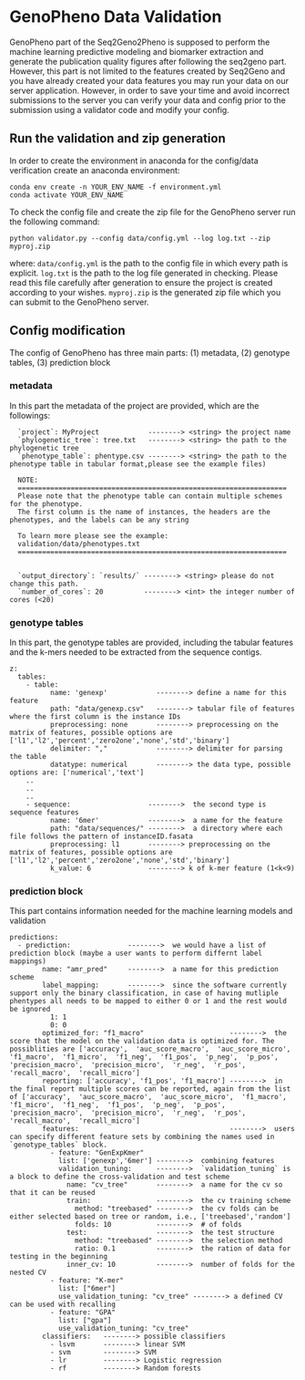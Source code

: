# GenoPheno Data Validation

GenoPheno part of the Seq2Geno2Pheno is supposed to perform the machine learning predictive modeling and biomarker extraction
and generate the publication quality figures after following the seq2geno part. However, this part is not limited to the features created by Seq2Geno and
you have already created your data features you may run your data on our server application. However, in order to save your time and avoid incorrect submissions to the server you can verify
your data and config prior to the submission using a validator code and modify your config.


## Run the validation and zip generation


In order to create the environment in anaconda for the config/data verification create an anaconda environment:

```
conda env create -n YOUR_ENV_NAME -f environment.yml
conda activate YOUR_ENV_NAME
```

To check the config file and create the zip file for the GenoPheno server run the following command:

```
python validator.py --config data/config.yml --log log.txt --zip myproj.zip
```

where:
`data/config.yml` is the path to the config file in which every path is explicit.
`log.txt` is the path to the log file generated in checking. Please read this file carefully after generation to ensure the project is created according to your wishes.
`myproj.zip` is the generated zip file which you can submit to the GenoPheno server.


## Config modification

The config of GenoPheno has three main parts: (1) metadata, (2) genotype tables, (3) prediction block

### metadata

In this part the metadata of the project are provided, which are the followings:

```
  `project`: MyProject            --------> <string> the project name
  `phylogenetic_tree`: tree.txt   --------> <string> the path to the phylogenetic tree
  `phenotype_table`: phentype.csv --------> <string> the path to the phenotype table in tabular format,please see the example files)

  NOTE:
  ==================================================================
  Please note that the phenotype table can contain multiple schemes for the phenotype.
  The first column is the name of instances, the headers are the phenotypes, and the labels can be any string

  To learn more please see the example:
  validation/data/phenotypes.txt
  ==================================================================


  `output_directory`: `results/` --------> <string> please do not change this path.
  `number_of_cores`: 20          --------> <int> the integer number of cores (<20)
```

### genotype tables

In this part, the genotype tables are provided, including the tabular features and the k-mers needed to be extracted from the sequence contigs.

```
z:
  tables:
    - table:
          name: 'genexp'            --------> define a name for this feature
          path: "data/genexp.csv"   --------> tabular file of features where the first column is the instance IDs
          preprocessing: none       --------> preprocessing on the matrix of features, possible options are ['l1','l2','percent','zero2one','none','std','binary']
          delimiter: ","            --------> delimiter for parsing the table
          datatype: numerical       --------> the data type, possible options are: ['numerical','text']
    ..
    ..
    ..
    - sequence:                   -------->  the second type is sequence features
          name: '6mer'            -------->  a name for the feature
          path: "data/sequences/" -------->  a directory where each file follows the pattern of instanceID.fasata
          preprocessing: l1       --------> preprocessing on the matrix of features, possible options are ['l1','l2','percent','zero2one','none','std','binary']
          k_value: 6              --------> k of k-mer feature (1<k<9)
```


### prediction block

This part contains information needed for the machine learning models and validation

```
predictions:
  - prediction:              -------->  we would have a list of prediction block (maybe a user wants to perform differnt label mappings)
        name: "amr_pred"     -------->  a name for this prediction scheme
        label_mapping:       -------->  since the software currently support only the binary classification, in case of having mutliple phentypes all needs to be mapped to either 0 or 1 and the rest would be ignored
          1: 1
          0: 0
        optimized_for: "f1_macro"                     -------->  the score that the model on the validation data is optimized for. The possiblities are ['accuracy',  'auc_score_macro',  'auc_score_micro',  'f1_macro',  'f1_micro',  'f1_neg',  'f1_pos',  'p_neg',  'p_pos',  'precision_macro',  'precision_micro',  'r_neg',  'r_pos',  'recall_macro',  'recall_micro']
        reporting: ['accuracy', 'f1_pos', 'f1_macro'] -------->  in the final report multiple scores can be reported, again from the list of ['accuracy',  'auc_score_macro',  'auc_score_micro',  'f1_macro',  'f1_micro',  'f1_neg',  'f1_pos',  'p_neg',  'p_pos',  'precision_macro',  'precision_micro',  'r_neg',  'r_pos',  'recall_macro',  'recall_micro']
        features:                                     -------->  users can specify different feature sets by combining the names used in `genotype_tables` block.
          - feature: "GenExpKmer"
            list: ['genexp','6mer'] -------->  combining features
            validation_tuning:      -------->  `validation_tuning` is a block to define the cross-validation and test scheme
              name: "cv_tree"       -------->  a name for the cv so that it can be reused
              train:                -------->  the cv training scheme
                method: "treebased" -------->  the cv folds can be either selected based on tree or random, i.e., ['treebased','random']
                folds: 10           -------->  # of folds
              test:                 -------->  the test structure
                method: "treebased" -------->  the selection method
                ratio: 0.1          -------->  the ration of data for testing in the beginning
              inner_cv: 10          -------->  number of folds for the nested CV
          - feature: "K-mer"
            list: ["6mer"]
            use_validation_tuning: "cv_tree" --------> a defined CV can be used with recalling
          - feature: "GPA"
            list: ["gpa"]
            use_validation_tuning: "cv_tree"
        classifiers:   --------> possible classifiers
          - lsvm       --------> linear SVM
          - svm        --------> SVM
          - lr         --------> Logistic regression
          - rf         --------> Random forests
```
